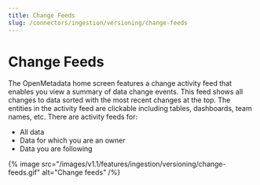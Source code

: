 ```yaml
---
title: Change Feeds
slug: /connectors/ingestion/versioning/change-feeds
---
```


# Change Feeds
The OpenMetadata home screen features a change activity feed that enables you view a summary of data change events. This feed shows all changes to data sorted with the most recent changes at the top. The entities in the activity feed are clickable including tables, dashboards, team names, etc. There are activity feeds for:
- All data
- Data for which you are an owner
- Data you are following


{% image
  src="/images/v1.1/features/ingestion/versioning/change-feeds.gif"
  alt="Change feeds"
 /%}

